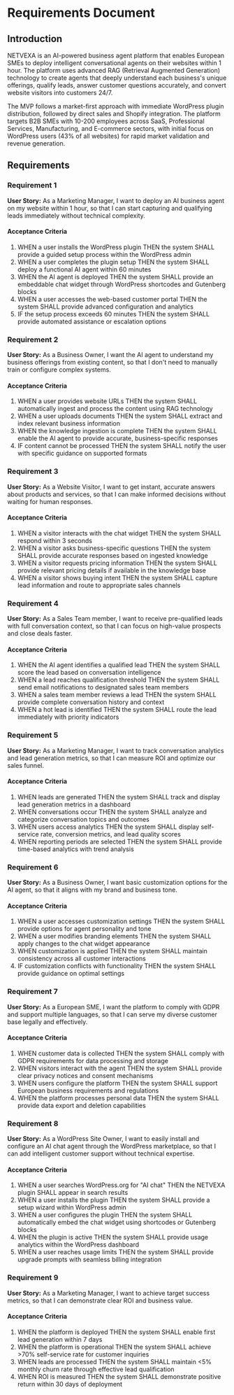 # Requirements Document

## Introduction

NETVEXA is an AI-powered business agent platform that enables European SMEs to deploy intelligent conversational agents on their websites within 1 hour. The platform uses advanced RAG (Retrieval Augmented Generation) technology to create agents that deeply understand each business's unique offerings, qualify leads, answer customer questions accurately, and convert website visitors into customers 24/7. 

The MVP follows a market-first approach with immediate WordPress plugin distribution, followed by direct sales and Shopify integration. The platform targets B2B SMEs with 10-200 employees across SaaS, Professional Services, Manufacturing, and E-commerce sectors, with initial focus on WordPress users (43% of all websites) for rapid market validation and revenue generation.

## Requirements

### Requirement 1

**User Story:** As a Marketing Manager, I want to deploy an AI business agent on my website within 1 hour, so that I can start capturing and qualifying leads immediately without technical complexity.

#### Acceptance Criteria

1. WHEN a user installs the WordPress plugin THEN the system SHALL provide a guided setup process within the WordPress admin
2. WHEN a user completes the plugin setup THEN the system SHALL deploy a functional AI agent within 60 minutes
3. WHEN the AI agent is deployed THEN the system SHALL provide an embeddable chat widget through WordPress shortcodes and Gutenberg blocks
4. WHEN a user accesses the web-based customer portal THEN the system SHALL provide advanced configuration and analytics
5. IF the setup process exceeds 60 minutes THEN the system SHALL provide automated assistance or escalation options

### Requirement 2

**User Story:** As a Business Owner, I want the AI agent to understand my business offerings from existing content, so that I don't need to manually train or configure complex systems.

#### Acceptance Criteria

1. WHEN a user provides website URLs THEN the system SHALL automatically ingest and process the content using RAG technology
2. WHEN a user uploads documents THEN the system SHALL extract and index relevant business information
3. WHEN the knowledge ingestion is complete THEN the system SHALL enable the AI agent to provide accurate, business-specific responses
4. IF content cannot be processed THEN the system SHALL notify the user with specific guidance on supported formats

### Requirement 3

**User Story:** As a Website Visitor, I want to get instant, accurate answers about products and services, so that I can make informed decisions without waiting for human responses.

#### Acceptance Criteria

1. WHEN a visitor interacts with the chat widget THEN the system SHALL respond within 3 seconds
2. WHEN a visitor asks business-specific questions THEN the system SHALL provide accurate responses based on ingested knowledge
3. WHEN a visitor requests pricing information THEN the system SHALL provide relevant pricing details if available in the knowledge base
4. WHEN a visitor shows buying intent THEN the system SHALL capture lead information and route to appropriate sales channels

### Requirement 4

**User Story:** As a Sales Team member, I want to receive pre-qualified leads with full conversation context, so that I can focus on high-value prospects and close deals faster.

#### Acceptance Criteria

1. WHEN the AI agent identifies a qualified lead THEN the system SHALL score the lead based on conversation intelligence
2. WHEN a lead reaches qualification threshold THEN the system SHALL send email notifications to designated sales team members
3. WHEN a sales team member reviews a lead THEN the system SHALL provide complete conversation history and context
4. WHEN a hot lead is identified THEN the system SHALL route the lead immediately with priority indicators

### Requirement 5

**User Story:** As a Marketing Manager, I want to track conversation analytics and lead generation metrics, so that I can measure ROI and optimize our sales funnel.

#### Acceptance Criteria

1. WHEN leads are generated THEN the system SHALL track and display lead generation metrics in a dashboard
2. WHEN conversations occur THEN the system SHALL analyze and categorize conversation topics and outcomes
3. WHEN users access analytics THEN the system SHALL display self-service rate, conversion metrics, and lead quality scores
4. WHEN reporting periods are selected THEN the system SHALL provide time-based analytics with trend analysis

### Requirement 6

**User Story:** As a Business Owner, I want basic customization options for the AI agent, so that it aligns with my brand and business tone.

#### Acceptance Criteria

1. WHEN a user accesses customization settings THEN the system SHALL provide options for agent personality and tone
2. WHEN a user modifies branding elements THEN the system SHALL apply changes to the chat widget appearance
3. WHEN customization is applied THEN the system SHALL maintain consistency across all customer interactions
4. IF customization conflicts with functionality THEN the system SHALL provide guidance on optimal settings

### Requirement 7

**User Story:** As a European SME, I want the platform to comply with GDPR and support multiple languages, so that I can serve my diverse customer base legally and effectively.

#### Acceptance Criteria

1. WHEN customer data is collected THEN the system SHALL comply with GDPR requirements for data processing and storage
2. WHEN visitors interact with the agent THEN the system SHALL provide clear privacy notices and consent mechanisms
3. WHEN users configure the platform THEN the system SHALL support European business requirements and regulations
4. WHEN the platform processes personal data THEN the system SHALL provide data export and deletion capabilities

### Requirement 8

**User Story:** As a WordPress Site Owner, I want to easily install and configure an AI chat agent through the WordPress marketplace, so that I can add intelligent customer support without technical expertise.

#### Acceptance Criteria

1. WHEN a user searches WordPress.org for "AI chat" THEN the NETVEXA plugin SHALL appear in search results
2. WHEN a user installs the plugin THEN the system SHALL provide a setup wizard within WordPress admin
3. WHEN a user configures the plugin THEN the system SHALL automatically embed the chat widget using shortcodes or Gutenberg blocks
4. WHEN the plugin is active THEN the system SHALL provide usage analytics within the WordPress dashboard
5. WHEN a user reaches usage limits THEN the system SHALL provide upgrade prompts with seamless billing integration

### Requirement 9

**User Story:** As a Marketing Manager, I want to achieve target success metrics, so that I can demonstrate clear ROI and business value.

#### Acceptance Criteria

1. WHEN the platform is deployed THEN the system SHALL enable first lead generation within 7 days
2. WHEN the platform is operational THEN the system SHALL achieve >70% self-service rate for customer inquiries
3. WHEN leads are processed THEN the system SHALL maintain <5% monthly churn rate through effective lead qualification
4. WHEN ROI is measured THEN the system SHALL demonstrate positive return within 30 days of deployment